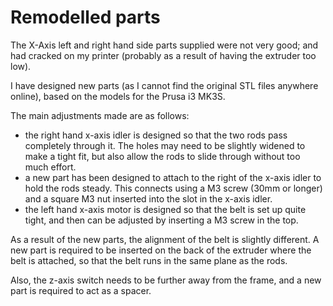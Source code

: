 # Remodelled parts

The X-Axis left and right hand side parts supplied were not very good; and had cracked on my printer (probably as a result of having the extruder too low).

I have designed new parts (as I cannot find the original STL files anywhere online), based on the models for the Prusa i3 MK3S.

The main adjustments made are as follows:
- the right hand x-axis idler is designed so that the two rods pass completely through it.  The holes may need to be slightly widened to make a tight fit, but also allow the rods to slide through without too much effort.
- a new part has been designed to attach to the right of the x-axis idler to hold the rods steady.  This connects using a M3 screw (30mm or longer) and a square M3 nut inserted into the slot in the x-axis idler.
- the left hand x-axis motor is designed so that the belt is set up quite tight, and then can be adjusted by inserting a M3 screw in the top.

As a result of the new parts, the alignment of the belt is slightly different.  A new part is required to be inserted on the back of the extruder where the belt is attached, so that the belt runs in the same plane as the rods.

Also, the z-axis switch needs to be further away from the frame, and a new part is required to act as a spacer.

